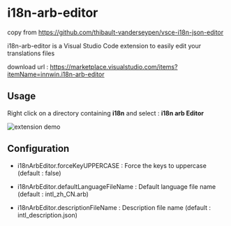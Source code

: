 # i18n-arb-editor

copy from https://github.com/thibault-vanderseypen/vsce-i18n-json-editor

i18n-arb-editor is a Visual Studio Code extension to easily edit your translations files

download url : https://marketplace.visualstudio.com/items?itemName=innwin.i18n-arb-editor

## Usage

Right click on a directory containing **i18n** and select : **i18n arb Editor**

![extension demo](demo.gif)

## Configuration

- i18nArbEditor.forceKeyUPPERCASE : Force the keys to uppercase (default : false)

- i18nArbEditor.defaultLanguageFileName : Default language file name (default : intl_zh_CN.arb)

- i18nArbEditor.descriptionFileName : Description file name (default : intl_description.json)
